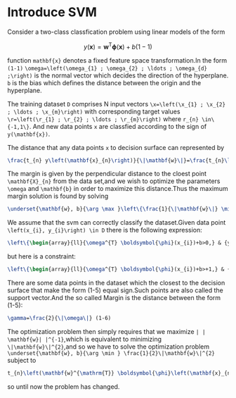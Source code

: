 <script type="text/javascript" src="http://cdn.mathjax.org/mathjax/latest/MathJax.js?config=default"></script>

# Introduce SVM

Consider a two-class classfication problem using linear models of the form


$$
y(\mathbf{x})=\mathbf{w}^{\mathrm{T}} \boldsymbol{\phi}(\mathbf{x})+b (1-1)
$$


function `mathbf{x}` denotes a fixed feature space transformation.In the form `(1-1)` `\omega=\left(\omega_{1} ; \omega_{2} ; \ldots ; \omega_{d} ;\right)` is the normal vector which decides the direction of the hyperplane. `b` is the bias which defines the distance between the origin and the hyperplane.

The training dataset `D` comprises N input vectors `\x=\left(\x_{1} ; \x_{2} ; \ldots ; \x_{m}\right)` with corresponding target values `\r=\left(\r_{1} ; \r_{2} ; \ldots ; \r_{m}\right)` where `r_{n} \in\{-1,1\}`. And new data points `x` are classfied according to the sign of `y(\mathbf{x})`.

The distance that any data points `x` to decision surface can represented by

```LaTex
\frac{t_{n} y\left(\mathbf{x}_{n}\right)}{\|\mathbf{w}\|}=\frac{t_{n}\left(\mathbf{w}^{\mathrm{T}} \boldsymbol{\phi}\left(\mathbf{x}_{n}\right)+b\right)}{\|\mathbf{w}\|}   (1-2)
```

The margin is given by the perpendicular distance to the cloest point `\mathbf{X}_{n}` from the data set,and we wish to optimize the parameters `\omega` and `\mathbf{b}` in order to maximize this distance.Thus the maximum margin solution is found by solving 

```LaTex
\underset{\mathbf{w}, b}{\arg \max }\left\{\frac{1}{\|\mathbf{w}\|} \min _{n}\left[t_{n}\left(\mathbf{w}^{\mathrm{T}} \boldsymbol{\phi}\left(\mathbf{x}_{n}\right)+b\right)\right]\right\} (1-3)
```

We assume that the svm can correctly classify the dataset.Given data point `\left(x_{i}, y_{i}\right) \in D` there is the following expression:

```LaTex
\left\{\begin{array}{ll}{\omega^{T} \boldsymbol{\phi}(x_{i})+b>0,} & {y_{i}=+1} \\ {\omega^{T} \boldsymbol{\phi}(x_{i})+b<0,} & {y_{i}=-1}\end{array}\right.  (1-4)
```

but here is a constraint:

```LaTex
\left\{\begin{array}{ll}{\omega^{T} \boldsymbol{\phi}(x_{i})+b>+1,} & {y_{i}=+1} \\ {\omega^{T} \boldsymbol{\phi}(x_{i})+b<-1,} & {y_{i}=-1}\end{array}\right. (1-5)
```

There are some data points in the dataset which the closest to the decision surface that make the form (1-5) equal sign.Such points are also called the support vector.And the so called Margin is the distance between the form (1-5):

```LaTex
\gamma=\frac{2}{\|\omega\|} (1-6)
```

The optimization problem then simply requires that we maximize `| | \mathbf{w}| |^{-1}`,which is equivalent to minimizing `\|\mathbf{w}\|^{2}`,and so we have to solve the optimization problem `\underset{\mathbf{w}, b}{\arg \min } \frac{1}{2}\|\mathbf{w}\|^{2}` subject to 

```LaTex
t_{n}\left(\mathbf{w}^{\mathrm{T}} \boldsymbol{\phi}\left(\mathbf{x}_{n}\right)+b\right) \geqslant 1, \quad n=1, \ldots, N (1-7)
```

so until now the problem has changed.
